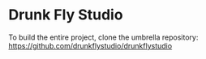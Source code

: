 
Drunk Fly Studio
================

To build the entire project, clone the umbrella repository:<br>
https://github.com/drunkflystudio/drunkflystudio
